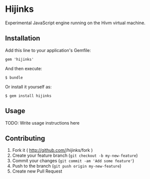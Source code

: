 # Hijinks

Experimental JavaScript engine running on the Hivm virtual machine.

## Installation

Add this line to your application's Gemfile:

    gem 'hijinks'

And then execute:

    $ bundle

Or install it yourself as:

    $ gem install hijinks

## Usage

TODO: Write usage instructions here

## Contributing

1. Fork it ( http://github.com/<my-github-username>/hijinks/fork )
2. Create your feature branch (`git checkout -b my-new-feature`)
3. Commit your changes (`git commit -am 'Add some feature'`)
4. Push to the branch (`git push origin my-new-feature`)
5. Create new Pull Request
